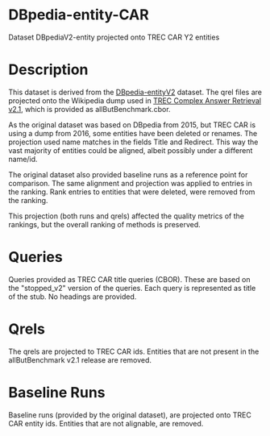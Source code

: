 # DBpedia-entity-CAR
Dataset DBpediaV2-entity projected onto TREC CAR Y2 entities

# Description
This dataset is derived from the [DBpedia-entityV2](https://github.com/iai-group/DBpedia-Entity) dataset. 
The qrel files are projected onto the Wikipedia dump used in [TREC Complex Answer Retrieval v2.1](http://trec-car.cs.unh.edu/datareleases/), which is provided as allButBenchmark.cbor.

As the original dataset was based on DBpedia from 2015, but TREC CAR is using a dump from 2016, some entities have been deleted or renames. 
The projection used name matches in the fields Title and Redirect. This way the vast majority of entities could be aligned, albeit possibly under a different name/id.

The original dataset also provided baseline runs as a reference point for comparison. The same alignment and projection was applied to entries in the ranking. Rank entries to entities that were deleted, were removed from the ranking.

This projection (both runs and qrels) affected the quality metrics of the rankings, but the overall ranking of methods is preserved.


# Queries

Queries provided as TREC CAR title queries (CBOR). These are based on the "stopped_v2" version of the queries. Each query is represented as title of the stub. No headings are provided.

# Qrels

The qrels are projected to TREC CAR ids. Entities that are not present in the allButBenchmark v2.1 release are removed.

# Baseline Runs

Baseline runs (provided by the original dataset), are projected onto TREC CAR entity ids. Entities that are not alignable, are removed.


